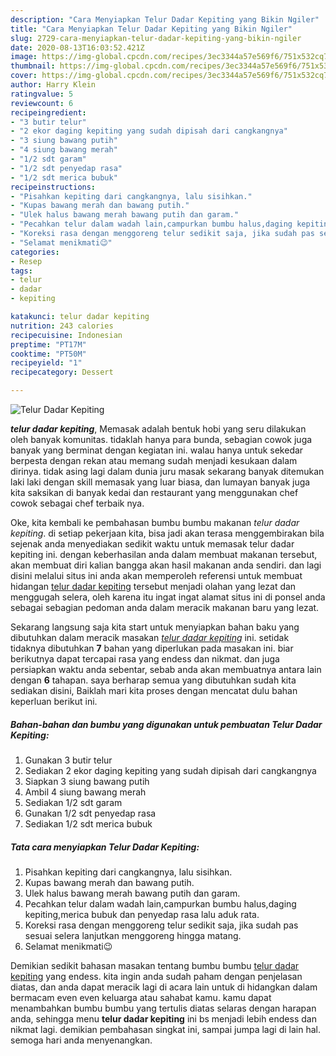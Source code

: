 ```yaml
---
description: "Cara Menyiapkan Telur Dadar Kepiting yang Bikin Ngiler"
title: "Cara Menyiapkan Telur Dadar Kepiting yang Bikin Ngiler"
slug: 2729-cara-menyiapkan-telur-dadar-kepiting-yang-bikin-ngiler
date: 2020-08-13T16:03:52.421Z
image: https://img-global.cpcdn.com/recipes/3ec3344a57e569f6/751x532cq70/telur-dadar-kepiting-foto-resep-utama.jpg
thumbnail: https://img-global.cpcdn.com/recipes/3ec3344a57e569f6/751x532cq70/telur-dadar-kepiting-foto-resep-utama.jpg
cover: https://img-global.cpcdn.com/recipes/3ec3344a57e569f6/751x532cq70/telur-dadar-kepiting-foto-resep-utama.jpg
author: Harry Klein
ratingvalue: 5
reviewcount: 6
recipeingredient:
- "3 butir telur"
- "2 ekor daging kepiting yang sudah dipisah dari cangkangnya"
- "3 siung bawang putih"
- "4 siung bawang merah"
- "1/2 sdt garam"
- "1/2 sdt penyedap rasa"
- "1/2 sdt merica bubuk"
recipeinstructions:
- "Pisahkan kepiting dari cangkangnya, lalu sisihkan."
- "Kupas bawang merah dan bawang putih."
- "Ulek halus bawang merah bawang putih dan garam."
- "Pecahkan telur dalam wadah lain,campurkan bumbu halus,daging kepiting,merica bubuk dan penyedap rasa lalu aduk rata."
- "Koreksi rasa dengan menggoreng telur sedikit saja, jika sudah pas sesuai selera lanjutkan menggoreng hingga matang."
- "Selamat menikmati😉"
categories:
- Resep
tags:
- telur
- dadar
- kepiting

katakunci: telur dadar kepiting 
nutrition: 243 calories
recipecuisine: Indonesian
preptime: "PT17M"
cooktime: "PT50M"
recipeyield: "1"
recipecategory: Dessert

---
```



![Telur Dadar Kepiting](https://img-global.cpcdn.com/recipes/3ec3344a57e569f6/751x532cq70/telur-dadar-kepiting-foto-resep-utama.jpg)

<b><i>telur dadar kepiting</i></b>, Memasak adalah bentuk hobi yang seru dilakukan oleh banyak komunitas. tidaklah hanya para bunda, sebagian cowok juga banyak yang berminat dengan kegiatan ini. walau hanya untuk sekedar berpesta dengan rekan atau memang sudah menjadi kesukaan dalam dirinya. tidak asing lagi dalam dunia juru masak sekarang banyak ditemukan laki laki dengan skill memasak yang luar biasa, dan lumayan banyak juga kita saksikan di banyak kedai dan restaurant yang menggunakan chef cowok sebagai chef terbaik nya.

Oke, kita kembali ke pembahasan bumbu bumbu makanan <i>telur dadar kepiting</i>. di setiap pekerjaan kita, bisa jadi akan terasa menggembirakan bila sejenak anda menyediakan sedikit waktu untuk memasak telur dadar kepiting ini. dengan keberhasilan anda dalam membuat makanan tersebut, akan membuat diri kalian bangga akan hasil makanan anda sendiri. dan lagi disini melalui situs ini anda akan memperoleh referensi untuk membuat hidangan <u>telur dadar kepiting</u> tersebut menjadi olahan yang lezat dan menggugah selera, oleh karena itu ingat ingat alamat situs ini di ponsel anda sebagai sebagian pedoman anda dalam meracik makanan baru yang lezat.




Sekarang langsung saja kita start untuk menyiapkan bahan baku yang dibutuhkan dalam meracik masakan <u><i>telur dadar kepiting</i></u> ini. setidak tidaknya dibutuhkan <b>7</b> bahan yang diperlukan pada masakan ini. biar berikutnya dapat tercapai rasa yang endess dan nikmat. dan juga persiapkan waktu anda sebentar, sebab anda akan membuatnya antara lain dengan <b>6</b> tahapan. saya berharap semua yang dibutuhkan sudah kita sediakan disini, Baiklah mari kita proses dengan mencatat dulu bahan keperluan berikut ini.

<!--inarticleads1-->

##### Bahan-bahan dan bumbu yang digunakan untuk pembuatan Telur Dadar Kepiting:

1. Gunakan 3 butir telur
1. Sediakan 2 ekor daging kepiting yang sudah dipisah dari cangkangnya
1. Siapkan 3 siung bawang putih
1. Ambil 4 siung bawang merah
1. Sediakan 1/2 sdt garam
1. Gunakan 1/2 sdt penyedap rasa
1. Sediakan 1/2 sdt merica bubuk




<!--inarticleads2-->

##### Tata cara menyiapkan Telur Dadar Kepiting:

1. Pisahkan kepiting dari cangkangnya, lalu sisihkan.
1. Kupas bawang merah dan bawang putih.
1. Ulek halus bawang merah bawang putih dan garam.
1. Pecahkan telur dalam wadah lain,campurkan bumbu halus,daging kepiting,merica bubuk dan penyedap rasa lalu aduk rata.
1. Koreksi rasa dengan menggoreng telur sedikit saja, jika sudah pas sesuai selera lanjutkan menggoreng hingga matang.
1. Selamat menikmati😉




Demikian sedikit bahasan masakan tentang bumbu bumbu <u>telur dadar kepiting</u> yang endess. kita ingin anda sudah paham dengan penjelasan diatas, dan anda dapat meracik lagi di acara lain untuk di hidangkan dalam bermacam even even keluarga atau sahabat kamu. kamu dapat menambahkan bumbu bumbu yang tertulis diatas selaras dengan harapan anda, sehingga menu <b>telur dadar kepiting</b> ini bs menjadi lebih endess dan nikmat lagi. demikian pembahasan singkat ini, sampai jumpa lagi di lain hal. semoga hari anda menyenangkan.
